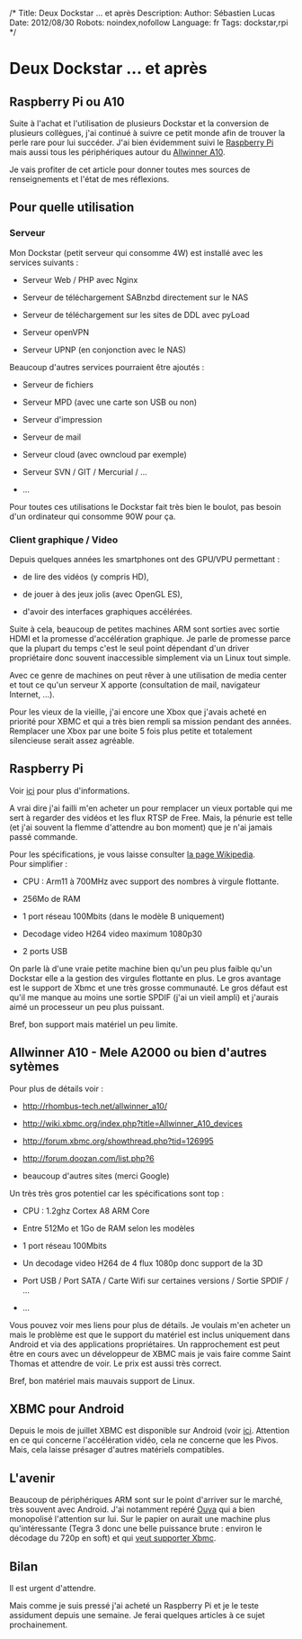 /*
Title: Deux Dockstar ... et après
Description: 
Author: Sébastien Lucas
Date: 2012/08/30
Robots: noindex,nofollow
Language: fr
Tags: dockstar,rpi
*/
# Deux Dockstar ... et après

## Raspberry Pi ou A10
Suite à l'achat et l'utilisation de plusieurs Dockstar et la conversion de plusieurs collègues, j'ai continué à suivre ce petit monde afin de trouver la perle rare pour lui succéder. J'ai bien évidemment suivi le [Raspberry Pi](http://www.raspberrypi.org/) mais aussi tous les périphériques autour du [Allwinner A10](http://rhombus-tech.net/allwinner_a10/).

Je vais profiter de cet article pour donner toutes mes sources de renseignements et l'état de mes réflexions.

## Pour quelle utilisation

###  Serveur 
Mon Dockstar (petit serveur qui consomme 4W) est installé avec les services suivants : 

*	Serveur Web / PHP avec Nginx 

*	Serveur de téléchargement SABnzbd directement sur le NAS

*	Serveur de téléchargement sur les sites de DDL avec pyLoad

*	Serveur openVPN

*	Serveur UPNP (en conjonction avec le NAS)

Beaucoup d'autres services pourraient être ajoutés : 

*	Serveur de fichiers

*	Serveur MPD (avec une carte son USB ou non)

*	Serveur d'impression

*	Serveur de mail

*	Serveur cloud (avec owncloud par exemple)

*	Serveur SVN / GIT / Mercurial / ...

*	...
  
Pour toutes ces utilisations le Dockstar fait très bien le boulot, pas besoin d'un ordinateur qui consomme 90W pour ça.
### Client graphique / Video

Depuis quelques années les smartphones ont des GPU/VPU permettant :

*	de lire des vidéos (y compris HD),

*	de jouer à des jeux jolis (avec OpenGL ES),

*	d'avoir des interfaces graphiques accélérées. 

Suite à cela, beaucoup de petites machines ARM sont sorties avec sortie HDMI et la promesse d'accélération graphique. Je parle de promesse parce que la plupart du temps c'est le seul point dépendant d'un driver propriétaire donc souvent inaccessible simplement via un Linux tout simple.

Avec ce genre de machines on peut rêver à une utilisation de media center et tout ce qu'un serveur X apporte (consultation de mail, navigateur Internet, ...).

Pour les vieux de la vieille, j'ai encore une Xbox que j'avais acheté en priorité pour XBMC et qui a très bien rempli sa mission pendant des années. Remplacer une Xbox par une boite 5 fois plus petite et totalement silencieuse serait assez agréable.
## Raspberry Pi

Voir [ici](http://www.raspberrypi.org/) pour plus d'informations.

A vrai dire j'ai failli m'en acheter un pour remplacer un vieux portable qui me sert à regarder des vidéos et les flux RTSP de Free. Mais, la pénurie est telle (et j'ai souvent la flemme d'attendre au bon moment) que je n'ai jamais passé commande.

Pour les spécifications, je vous laisse consulter [la page Wikipedia](http://fr.wikipedia.org/wiki/Raspberry_Pi).  
Pour simplifier :

*	CPU : Arm11 à 700MHz avec support des nombres à virgule flottante.

*	256Mo de RAM

*	1 port réseau 100Mbits (dans le modèle B uniquement)

*	Decodage video H264 video maximum 1080p30

*	2 ports USB
  
On parle là d'une vraie petite machine bien qu'un peu plus faible qu'un Dockstar elle a la gestion des virgules flottante en plus. Le gros avantage est le support de Xbmc et une très grosse communauté. Le gros défaut est qu'il me manque au moins une sortie SPDIF (j'ai un vieil ampli) et j'aurais aimé un processeur un peu plus puissant.

Bref, bon support mais matériel un peu limite.
## Allwinner A10 - Mele A2000 ou bien d'autres sytèmes

Pour plus de détails voir :

*	http://rhombus-tech.net/allwinner_a10/

*	http://wiki.xbmc.org/index.php?title=Allwinner_A10_devices

*	http://forum.xbmc.org/showthread.php?tid=126995

*	http://forum.doozan.com/list.php?6

*	beaucoup d'autres sites (merci Google)
  
Un très très gros potentiel car les spécifications sont top :

*	CPU : 1.2ghz Cortex A8 ARM Core

*	Entre 512Mo et 1Go de RAM selon les modèles

*	1 port réseau 100Mbits

*	Un decodage video H264 de 4 flux 1080p donc support de la 3D

*	Port USB / Port SATA / Carte Wifi sur certaines versions / Sortie SPDIF / ...

*	...
  
Vous pouvez voir mes liens pour plus de détails. Je voulais m'en acheter un mais le problème est que le support du matériel est inclus uniquement dans Android et via des applications propriétaires. Un rapprochement est peut être en cours avec un développeur de XBMC mais je vais faire comme Saint Thomas et attendre de voir. Le prix est aussi très correct.

Bref, bon matériel mais mauvais support de Linux.
## XBMC pour Android

Depuis le mois de juillet XBMC est disponible sur Android (voir [ici](http://xbmc.org/theuni/2012/07/13/xbmc-for-android/). Attention en ce qui concerne l'accélération vidéo, cela ne concerne que les Pivos. Mais, cela laisse présager d'autres matériels compatibles.
## L'avenir

Beaucoup de périphériques ARM sont sur le point d'arriver sur le marché, très souvent avec Android. J'ai notamment repéré [Ouya](http://www.kickstarter.com/projects/ouya/ouya-a-new-kind-of-video-game-console) qui a bien monopolisé l'attention sur lui. Sur le papier on aurait une machine plus qu'intéressante (Tegra 3 donc une belle puissance brute : environ le décodage du 720p en soft) et qui [veut supporter Xbmc](http://xbmc.org/natethomas/2012/08/07/xbmc-and-ouya-oh-yeah/).
## Bilan

Il est urgent d'attendre.



Mais comme je suis pressé j'ai acheté un Raspberry Pi et je le teste assidument depuis une semaine. Je ferai quelques articles à ce sujet prochainement.

